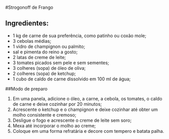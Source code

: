 #Strogonoff de Frango

## Ingredientes:

* 1 kg de carne de sua preferência, como patinho ou coxão mole;
* 3 cebolas médias;
* 1 vidro de champignon ou palmito;
* sal e pimenta do reino a gosto;
* 2 latas de creme de leite;
* 3 tomates picados sem pele e sem sementes;
* 3 colheres (sopa) de óleo de oliva;
* 2 colheres (sopa) de ketchup;
* 1 cubo de caldo de carne dissolvido em 100 ml de água;

##Modo de preparo
 1. Em uma panela, adicione o óleo, a carne, a cebola, os tomates, o caldo de carne e deixe cozinhar por 20 minutos;
 2. Acrescente o ketchup e o champignon e deixe cozinhar até obter um molho consistente e cremoso;
 3. Desligue o fogo e acrescente o creme de leite sem soro;
 4. Mexa até incorporar o molho ao creme;
 5. Coloque em uma forma refratária e decore com tempero e batata palha.